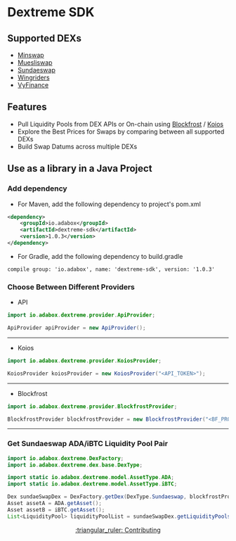 # Dextreme SDK

## Supported DEXs
- [Minswap](https://app.minswap.org/)
- [Muesliswap](https://muesliswap.com/)
- [Sundaeswap](https://sundae.fi/)
- [Wingriders](https://app.wingriders.com/)
- [VyFinance](https://vyfi.io/)

## Features
- Pull Liquidity Pools from DEX APIs or On-chain using [Blockfrost](https://blockfrost.io/) / [Koios](https://www.koios.rest/)
- Explore the Best Prices for Swaps by comparing between all supported DEXs 
- Build Swap Datums across multiple DEXs

## Use as a library in a Java Project

### Add dependency

- For Maven, add the following dependency to project's pom.xml
```xml
<dependency>
    <groupId>io.adabox</groupId>
    <artifactId>dextreme-sdk</artifactId>
    <version>1.0.3</version>
</dependency>
```

- For Gradle, add the following dependency to build.gradle
```
compile group: 'io.adabox', name: 'dextreme-sdk', version: '1.0.3'
```

### Choose Between Different Providers

- API

```java
import io.adabox.dextreme.provider.ApiProvider;

ApiProvider apiProvider = new ApiProvider(); 
```
<hr>

- Koios
```java
import io.adabox.dextreme.provider.KoiosProvider;

KoiosProvider koiosProvider = new KoiosProvider("<API_TOKEN>"); 
```
<hr>

- Blockfrost

```java
import io.adabox.dextreme.provider.BlockfrostProvider;

BlockfrostProvider blockfrostProvider = new BlockfrostProvider("<BF_PROJECT_ID>"); 
```
<hr>

### Get Sundaeswap ADA/iBTC Liquidity Pool Pair

```java
import io.adabox.dextreme.DexFactory;
import io.adabox.dextreme.dex.base.DexType;

import static io.adabox.dextreme.model.AssetType.ADA;
import static io.adabox.dextreme.model.AssetType.iBTC;

Dex sundaeSwapDex = DexFactory.getDex(DexType.Sundaeswap, blockfrostProvider);
Asset assetA = ADA.getAsset();
Asset assetB = iBTC.getAsset();
List<LiquidityPool> liquidityPoolList = sundaeSwapDex.getLiquidityPools(assetA, assetB);
```

<p style="text-align: center">
    <a href="CONTRIBUTING.md">:triangular_ruler: Contributing</a>
</p>